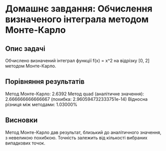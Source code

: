 # Домашнє завдання: Обчислення визначеного інтеграла методом Монте-Карло

## Опис задачі
Обчислено визначений інтеграл функції f(x) = x^2 на відрізку [0, 2] методом Монте-Карло.

## Порівняння результатів
Метод Монте-Карло: 2.6392
Метод quad (аналітичне значення): 2.666666666666667 (похибка: 2.960594732333751e-14)
Відносна різниця між методами: 1.03000%

## Висновки
Метод Монте-Карло дав результат, близький до аналітичного значення, з невеликою похибкою. Точність залежить від кількості вибраних випадкових точок.
